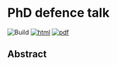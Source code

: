 # PhD defence talk

![Build](https://github.com/willvieira/talk_PhDdefence/workflows/Build/badge.svg) [![html](https://img.shields.io/badge/read-html-blue)](https://willvieira.github.io/talk_PhDdefence/#1) [![pdf](https://img.shields.io/badge/read-pdf-yellow)](https://willvieira.github.io/talk_PhDdefence/slides.pdf)

## Abstract
